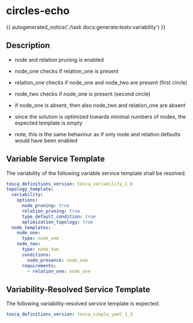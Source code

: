 # circles-echo

{{ autogenerated_notice('./task docs:generate:tests:variability') }}

## Description

- node and relation pruning is enabled

- node_one checks if relation_one is present 
- relation_one checks if node_one and node_two are present (first circle)
- node_two checks if node_one is present (second circle)

- if node_one is absent, then also node_two and relation_one are absent
- since the solution is optimized towards minimal numbers of nodes, the expected template is empty

- note, this is the same behaviour as if only node and relation defaults would have been enabled


## Variable Service Template

The variability of the following variable service template shall be resolved.

```yaml linenums="1"
tosca_definitions_version: tosca_variability_1_0
topology_template:
  variability:
    options:
      node_pruning: true
      relation_pruning: true
      type_default_condition: true
      optimization_topology: true
  node_templates:
    node_one:
      type: node_one
    node_two:
      type: node_two
      conditions:
        node_presence: node_one
      requirements:
        - relation_one: node_one
```




## Variability-Resolved Service Template

The following variability-resolved service template is expected.

```yaml linenums="1"
tosca_definitions_version: tosca_simple_yaml_1_3
```

